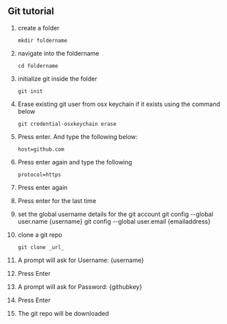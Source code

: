 ## Git tutorial
1. create a folder
    
    ```mkdir foldername```
2. navigate into the foldername
    
    ```cd foldername```
3. initialize git inside the folder
    
    ```git init```
4. Erase existing git user from osx keychain if it exists using the command below
    
    ```git credential-osxkeychain erase``` 
5. Press enter. And type the following below:
    
    ```host=github.com```
6. Press enter again and type the following
    
    ```protocol=https```
7. Press enter again
8. Press enter for the last time
9. set the global username details for the git account
    git config --global user.name {username}
    git config --global user.email {emailaddress}
10. clone a git repo
    
    ```git clone _url_```
11. A prompt will ask for Username: {username}
12. Press Enter
13. A prompt will ask for Password: {githubkey}
14. Press Enter
15. The git repo will be downloaded
